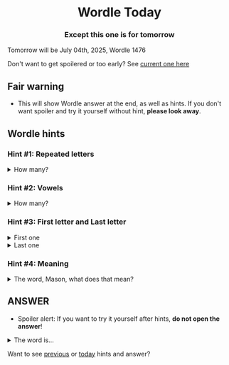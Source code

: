 <h1 align="center">
Wordle Today
</h1>

<h3 align="center">
Except this one is for tomorrow
</h3>

Tomorrow will be July 04th, 2025, Wordle 1476

Don't want to get spoilered or too early? See [current one here](README.md)

## Fair warning
- This will show Wordle answer at the end, as well as hints. If you don't want spoiler and try it yourself without hint, **please look away**.

## Wordle hints

### Hint #1: Repeated letters
<details>
  <summary>How many?</summary>
  Zero repeated letters.
</details>

### Hint #2: Vowels
<details>
  <summary>How many?</summary>
  There are 2 vowels. 
</details>

### Hint #3: First letter and Last letter
<details>
  <summary>First one</summary>
  Begins with the letter "C"
</details>
<details>
  <summary>Last one</summary>
  Ends with the letter "E"
</details>

### Hint #4: Meaning
<details>
  <summary>The word, Mason, what does that mean?</summary>
  A gentle bend, such as in a road.
</details>

## ANSWER
- Spoiler alert: If you want to try it yourself after hints, **do not open the answer**!

<details>
  <summary>The word is...</summary>
  CURVE
</details>

Want to see [previous](PREVIOUS.md) or [today](README.md) hints and answer?